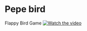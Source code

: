 # Pepe bird
Flappy Bird Game
[![Watch the video](https://i.imgur.com/vKb2F1B.png)](https://youtu.be/vt5fpE0bzSY)
